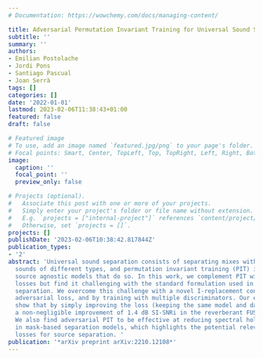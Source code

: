 ```yaml
---
# Documentation: https://wowchemy.com/docs/managing-content/

title: Adversarial Permutation Invariant Training for Universal Sound Separation
subtitle: ''
summary: ''
authors:
- Emilian Postolache
- Jordi Pons
- Santiago Pascual
- Joan Serrà
tags: []
categories: []
date: '2022-01-01'
lastmod: 2023-02-06T11:38:43+01:00
featured: false
draft: false

# Featured image
# To use, add an image named `featured.jpg/png` to your page's folder.
# Focal points: Smart, Center, TopLeft, Top, TopRight, Left, Right, BottomLeft, Bottom, BottomRight.
image:
  caption: ''
  focal_point: ''
  preview_only: false

# Projects (optional).
#   Associate this post with one or more of your projects.
#   Simply enter your project's folder or file name without extension.
#   E.g. `projects = ["internal-project"]` references `content/project/deep-learning/index.md`.
#   Otherwise, set `projects = []`.
projects: []
publishDate: '2023-02-06T10:38:42.817844Z'
publication_types:
- '2'
abstract: 'Universal sound separation consists of separating mixes with arbitrary
  sounds of different types, and permutation invariant training (PIT) is used to train
  source agnostic models that do so. In this work, we complement PIT with adversarial
  losses but find it challenging with the standard formulation used in speech source
  separation. We overcome this challenge with a novel I-replacement context-based
  adversarial loss, and by training with multiple discriminators. Our experiments
  show that by simply improving the loss (keeping the same model and dataset) we obtain
  a non-negligible improvement of 1.4 dB SI-SNRi in the reverberant FUSS dataset.
  We also find adversarial PIT to be effective at reducing spectral holes, ubiquitous
  in mask-based separation models, which highlights the potential relevance of adversarial
  losses for source separation. '
publication: '*arXiv preprint arXiv:2210.12108*'
---
```

